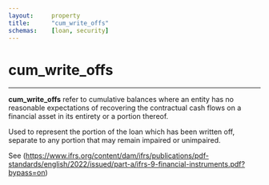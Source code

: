 ```yaml
---
layout:     property
title:      "cum_write_offs"
schemas:    [loan, security]
---
```


# cum_write_offs

---

**cum_write_offs** refer to cumulative balances where an entity has no reasonable expectations of recovering the contractual cash flows on a financial asset in its entirety or a portion thereof.

Used to represent the portion of the loan which has been written off, separate to any portion that may remain impaired or unimpaired.

See (https://www.ifrs.org/content/dam/ifrs/publications/pdf-standards/english/2022/issued/part-a/ifrs-9-financial-instruments.pdf?bypass=on)

